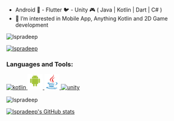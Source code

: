 - Android 📱 - Flutter 🐦 - Unity 🎮 ( Java | Kotlin | Dart | C# )
- 👀 I’m interested in Mobile App, Anything Kotlin and 2D Game development
  
<!---
lspradeep/lspradeep is a ✨ special ✨ repository because its `README.md` (this file) appears on your GitHub profile.
You can click the Preview link to take a look at your changes.
--->
<p align="left"><img src="https://komarev.com/ghpvc/?username=lspradeep&label=Profile%20views&color=0e75b6&style=flat"
                     alt="lspradeep"/></p>
<p align="left"><a href="https://twitter.com/lspradeep" target="blank"><img
        src="https://img.shields.io/twitter/follow/lspradeep?logo=twitter&style=for-the-badge" alt="lspradeep"/></a>
</p>
<h3 align="left">Languages and Tools:</h3>
<p align="left">
    <!--Kotlin-->
    <a href="https://kotlinlang.org" target="_blank"> <img
            src="https://www.vectorlogo.zone/logos/kotlinlang/kotlinlang-icon.svg" alt="kotlin" width="35" height="35"/>
    </a>
    <!--Android-->
    <a href="https://developer.android.com" target="_blank"> <img
            src="https://raw.githubusercontent.com/devicons/devicon/master/icons/android/android-original-wordmark.svg"
            alt="android" width="40" height="40"/> </a>
    <!--Java-->
    <a href="https://www.java.com" target="_blank"> <img
            src="https://raw.githubusercontent.com/devicons/devicon/master/icons/java/java-original.svg" alt="java"
            width="40" height="40"/> </a>
      <!--Unity-->
    <a href="https://pradeep21.itch.io" target="_blank"> <img
            src="https://icon-library.com/images/unity-icon-png/unity-icon-png-6.jpg" alt="unity"
            width="40" height="40"/> </a>
</p>
<p><img align="center" src="https://github-readme-streak-stats.herokuapp.com/?user=lspradeep&" alt="lspradeep"/></p>

[![lspradeep's GitHub stats](https://github-readme-stats.vercel.app/api?username=lspradeep&theme=radical)](https://twitter.com/lspradeep)
